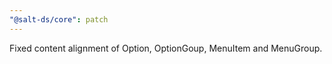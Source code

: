 ```yaml
---
"@salt-ds/core": patch
---
```


Fixed content alignment of Option, OptionGoup, MenuItem and MenuGroup.
